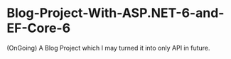 # Blog-Project-With-ASP.NET-6-and-EF-Core-6
(OnGoing) A Blog Project which I may turned it into only API in future.
